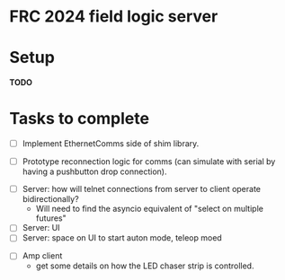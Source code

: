 # FRC 2024 field logic server

# Setup
**TODO**

# Tasks to complete
* [ ] Implement EthernetComms side of shim library.
- [ ] Prototype reconnection logic for comms (can simulate with serial by having a pushbutton drop connection).
* [ ] Server: how will telnet connections from server to client operate bidirectionally?
  - Will need to find the asyncio equivalent of "select on multiple futures"
* [ ] Server: UI
* [ ] Server: space on UI to start auton mode, teleop moed
- [ ] Amp client
  - get some details on how the LED chaser strip is controlled.
